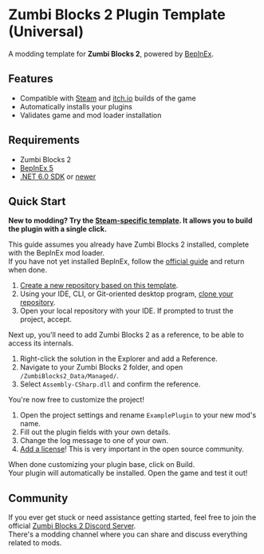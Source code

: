 ﻿# Zumbi Blocks 2 Plugin Template (Universal)

A modding template for **Zumbi Blocks 2**, powered by [BepInEx](https://github.com/BepInEx/BepInEx).

## Features

- Compatible with [Steam](https://store.steampowered.com/app/1941780/Zumbi_Blocks_2_Open_Alpha/) and [itch.io](https://adrianks47.itch.io/zumbi-blocks-2) builds of the game
- Automatically installs your plugins
- Validates game and mod loader installation

## Requirements

- Zumbi Blocks 2
- [BepInEx 5](https://github.com/BepInEx/BepInEx/releases)
- [.NET 6.0 SDK](https://dotnet.microsoft.com/en-us/download/dotnet/6.0) or [newer](https://dotnet.microsoft.com/en-us/download)

## Quick Start

**New to modding? Try the [Steam-specific template](https://github.com/Zumbi-Blocks-2-Modding/ZumbiBlocks2.PluginTemplate.Steam). It allows you to build the plugin with a single click.**

This guide assumes you already have Zumbi Blocks 2 installed, complete with the BepInEx mod loader.  
If you have not yet installed BepInEx, follow the [official guide](https://docs.bepinex.dev/articles/user_guide/installation/index.html) and return when done.

1. [Create a new repository based on this template](https://github.com/Zumbi-Blocks-2-Modding/ZumbiBlocks2.PluginTemplate.Universal).
2. Using your IDE, CLI, or Git-oriented desktop program, [clone your repository](https://docs.github.com/en/repositories/creating-and-managing-repositories/cloning-a-repository).
3. Open your local repository with your IDE. If prompted to trust the project, accept.

Next up, you'll need to add Zumbi Blocks 2 as a reference, to be able to access its internals.

1. Right-click the solution in the Explorer and add a Reference.
2. Navigate to your Zumbi Blocks 2 folder, and open `/ZumbiBlocks2_Data/Managed/`.
3. Select `Assembly-CSharp.dll` and confirm the reference. 

You're now free to customize the project!

1. Open the project settings and rename `ExamplePlugin` to your new mod's name.
2. Fill out the plugin fields with your own details.
3. Change the log message to one of your own.
4. [Add a license](https://choosealicense.com/)! This is very important in the open source community.

When done customizing your plugin base, click on Build.  
Your plugin will automatically be installed. Open the game and test it out!

## Community

If you ever get stuck or need assistance getting started, feel free to join the official [Zumbi Blocks 2 Discord Server](https://discord.gg/eCWaHR9).  
There's a modding channel where you can share and discuss everything related to mods.
